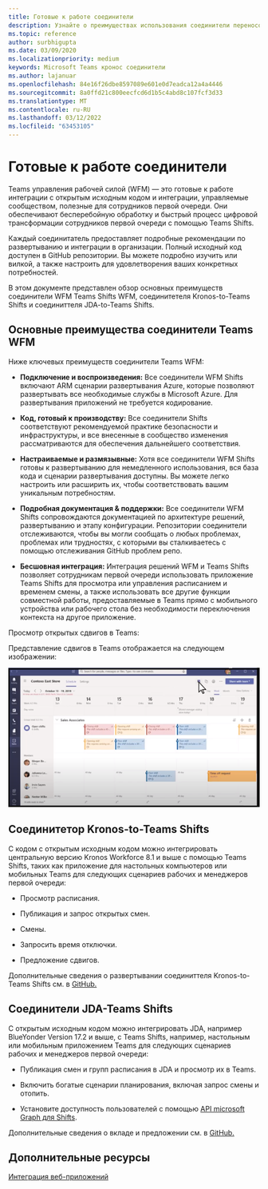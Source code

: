 ```yaml
---
title: Готовые к работе соединители
description: Узнайте о преимуществах использования соединители переносов управления рабочей силой для Teams, таких как соединители Kronos-to-Teams Shifts и соединители JDA-к-Teams Shifts
ms.topic: reference
author: surbhigupta
ms.date: 03/09/2020
ms.localizationpriority: medium
keywords: Microsoft Teams кронос соединители
ms.author: lajanuar
ms.openlocfilehash: 84e16f26dbe8597089e601e0d7eadca12a4a4446
ms.sourcegitcommit: 8a0ffd21c800eecfcd6d1b5c4abd8c107fcf3d33
ms.translationtype: MT
ms.contentlocale: ru-RU
ms.lasthandoff: 03/12/2022
ms.locfileid: "63453105"
---
```

# <a name="production-ready-shifts-connectors"></a>Готовые к работе соединители  

Teams управления рабочей силой (WFM) — это готовые к работе интеграции с открытым исходным кодом и интеграции, управляемые сообществом, полезные для сотрудников первой очереди. Они обеспечивают бесперебойную обработку и быстрый процесс цифровой трансформации сотрудников первой очереди с помощью Teams Shifts.

Каждый соединитатель предоставляет подробные рекомендации по развертыванию и интеграции в организации. Полный исходный код доступен в GitHub репозитории. Вы можете подробно изучить или вилкой, а также настроить для удовлетворения ваших конкретных потребностей.

В этом документе представлен обзор основных преимуществ соединители WFM Teams Shifts WFM, соединитетеля Kronos-to-Teams Shifts и соединиттеля JDA-to-Teams Shifts.

## <a name="key-benefits-of-teams-shifts-wfm-connectors"></a>Основные преимущества соединители Teams WFM

Ниже ключевых преимуществ соединители Teams WFM:

* **Подключение и воспроизведения:** Все соединители WFM Shifts включают ARM сценарии развертывания Azure, которые позволяют развертывать все необходимые службы в Microsoft Azure. Для развертывания приложений не требуется кодирование.

* **Код, готовый к производству:** Все соединители Shifts соответствуют рекомендуемой практике безопасности и инфраструктуры, и все внесенные в сообщество изменения рассматриваются для обеспечения дальнейшего соответствия.

* **Настраиваемые и размязывные:** Хотя все соединители WFM Shifts готовы к развертыванию для немедленного использования, вся база кода и сценарии развертывания доступны. Вы можете легко настроить или расширить их, чтобы соответствовать вашим уникальным потребностям.

* **Подробная документация & поддержки:** Все соединители WFM Shifts сопровождаются документацией по архитектуре решений, развертыванию и этапу конфигурации. Репозитории соединители отслеживаются, чтобы вы могли сообщать о любых проблемах, проблемах или трудностях, с которыми вы сталкиваетесь с помощью отслеживания GitHub проблем репо.

* **Бесшовная интеграция:** Интеграция решений WFM и Teams Shifts позволяет сотрудникам первой очереди использовать приложение Teams Shifts для просмотра или управления расписанием и временем смены, а также использовать все другие функции совместной работы, предоставляемые в Teams прямо с мобильного устройства или рабочего стола без необходимости переключения контекста на другое приложение.  

Просмотр открытых сдвигов в Teams:

Представление сдвигов в Teams отображается на следующем изображении:

![Открытые сдвиги в Teams](../assets/images/teams-open-shifts-view.png)

## <a name="kronos-to-teams-shifts-connector"></a>Соединитетор Kronos-to-Teams Shifts

С кодом с открытым исходным кодом можно интегрировать центральную версию Kronos Workforce 8.1 и выше с помощью Teams Shifts, таких как приложение для настольных компьютеров или мобильных Teams для следующих сценариев рабочих и менеджеров первой очереди:

* Просмотр расписания.

* Публикация и запрос открытых смен.

* Смены.

* Запросить время отключки.

* Предложение сдвигов.

Дополнительные сведения о развертывании соединиттеля Kronos-to-Teams Shifts см. в [GitHub.](https://aka.ms/KronosShiftsConnector)

## <a name="jda-to-teams-shifts-connector"></a>Соединители JDA-Teams Shifts

С открытым исходным кодом можно интегрировать JDA, например BlueYonder Version 17.2 и выше, с Teams Shifts, например, настольным или мобильным приложением Teams для следующих сценариев рабочих и менеджеров первой очереди:

* Публикация смен и групп расписания в JDA и просмотр их в Teams.

* Включить богатые сценарии планирования, включая запрос смены и отопить.

* Установите доступность пользователей с помощью [API microsoft Graph для Shifts](/graph/api/resources/shift?view=graph-rest-beta&preserve-view=true).

Дополнительные сведения о вкладе и предложении см. в [GitHub.](https://aka.ms/JDAShiftsConnector)

## <a name="see-also"></a>Дополнительные ресурсы

[Интеграция веб-приложений](~/samples/integrate-web-apps-overview.md)
